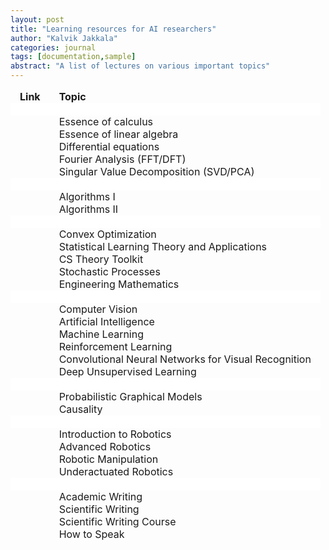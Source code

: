 ```yaml
---
layout: post
title: "Learning resources for AI researchers"
author: "Kalvik Jakkala"
categories: journal
tags: [documentation,sample]
abstract: "A list of lectures on various important topics"
---
```


<style type="text/css">
  td {
    padding: 0 15px;
    border-style : hidden !important;
  }
  tr td:nth-child(1) {
   text-align: Center;
  }
  tr td:nth-child(2) {
   text-align: Left;
  }
</style>

<table>
    <thead>
        <tr>
            <td><b>Link</b></td>
            <td><b>Topic</b></td>
        </tr>      
        <td bgcolor="#FFFFFF" style="line-height:20px;" colspan=3>&nbsp;</td>      
    </thead>
    <tbody>
        <tr class="data_row"><td><a href="	https://youtube.com/playlist?list=PLZHQObOWTQDMsr9K-rj53DwVRMYO3t5Yr	"><i class="fa fa-external-link" aria-hidden="true"></i></a></td><td>	Essence of calculus 	</td></tr>	
        <tr class="data_row"><td><a href="	https://youtube.com/playlist?list=PLZHQObOWTQDPD3MizzM2xVFitgF8hE_ab	"><i class="fa fa-external-link" aria-hidden="true"></i></a></td><td>	Essence of linear algebra 	</td></tr>	
        <tr class="data_row"><td><a href="	https://youtube.com/playlist?list=PLZHQObOWTQDNPOjrT6KVlfJuKtYTftqH6	"><i class="fa fa-external-link" aria-hidden="true"></i></a></td><td>	Differential equations	</td></tr>	
        <tr class="data_row"><td><a href="	https://youtube.com/playlist?list=PLMrJAkhIeNNT_Xh3Oy0Y4LTj0Oxo8GqsC	"><i class="fa fa-external-link" aria-hidden="true"></i></a></td><td>	Fourier Analysis (FFT/DFT)	</td></tr>	
        <tr class="data_row"><td><a href="	https://youtube.com/playlist?list=PLMrJAkhIeNNSVjnsviglFoY2nXildDCcv	"><i class="fa fa-external-link" aria-hidden="true"></i></a></td><td>	Singular Value Decomposition (SVD/PCA)	</td></tr>	      
      <td bgcolor="#FFFFFF" style="line-height:20px;" colspan=3>&nbsp;</td>          
        <tr class="data_row"><td><a href="	https://youtube.com/playlist?list=PLXFMmlk03Dt7Q0xr1PIAriY5623cKiH7V	"><i class="fa fa-external-link" aria-hidden="true"></i></a></td><td>	Algorithms I	</td></tr>	
        <tr class="data_row"><td><a href="	https://youtube.com/playlist?list=PLXFMmlk03Dt5EMI2s2WQBsLsZl7A5HEK6	"><i class="fa fa-external-link" aria-hidden="true"></i></a></td><td>	Algorithms II	</td></tr>	
        <td bgcolor="#FFFFFF" style="line-height:20px;" colspan=3>&nbsp;</td>          
        <tr class="data_row"><td><a href="	https://www.stat.cmu.edu/~ryantibs/convexopt-S15/	"><i class="fa fa-external-link" aria-hidden="true"></i></a></td><td>	Convex Optimization	</td></tr>	
        <tr class="data_row"><td><a href="	https://youtube.com/playlist?list=PLyGKBDfnk-iDj3FBd0Avr_dLbrU8VG73O	"><i class="fa fa-external-link" aria-hidden="true"></i></a></td><td>	Statistical Learning Theory and Applications	</td></tr>	
        <tr class="data_row"><td><a href="	https://www.youtube.com/playlist?list=PLm3J0oaFux3ZYpFLwwrlv_EHH9wtH6pnX	"><i class="fa fa-external-link" aria-hidden="true"></i></a></td><td>	CS Theory Toolkit	</td></tr>	
        <tr class="data_row"><td><a href="	https://ocw.mit.edu/courses/mathematics/18-445-introduction-to-stochastic-processes-spring-2015/lecture-notes/	"><i class="fa fa-external-link" aria-hidden="true"></i></a></td><td>	Stochastic Processes	</td></tr>
        <tr class="data_row"><td><a href="	https://youtube.com/playlist?list=PLMrJAkhIeNNR2W2sPWsYxfrxcASrUt_9j	"><i class="fa fa-external-link" aria-hidden="true"></i></a></td><td>	Engineering Mathematics	</td></tr>
        <td bgcolor="#FFFFFF" style="line-height:20px;" colspan=3>&nbsp;</td>          	
        <tr class="data_row"><td><a href="	https://youtube.com/playlist?list=PLd3hlSJsX_Imk_BPmB_H3AQjFKZS9XgZm	"><i class="fa fa-external-link" aria-hidden="true"></i></a></td><td>	Computer Vision	</td></tr>	
        <tr class="data_row"><td><a href="	https://ocw.mit.edu/courses/electrical-engineering-and-computer-science/6-034-artificial-intelligence-fall-2010/lecture-videos/	"><i class="fa fa-external-link" aria-hidden="true"></i></a></td><td>	Artificial Intelligence	</td></tr>	
        <tr class="data_row"><td><a href="	https://youtube.com/playlist?list=PLoROMvodv4rMiGQp3WXShtMGgzqpfVfbU	"><i class="fa fa-external-link" aria-hidden="true"></i></a></td><td>	Machine Learning	</td></tr>	
        <tr class="data_row"><td><a href="	https://youtube.com/playlist?list=PLoROMvodv4rOSOPzutgyCTapiGlY2Nd8u	"><i class="fa fa-external-link" aria-hidden="true"></i></a></td><td>	Reinforcement Learning	</td></tr>	
        <tr class="data_row"><td><a href="	https://youtube.com/playlist?list=PL3FW7Lu3i5JvHM8ljYj-zLfQRF3EO8sYv	"><i class="fa fa-external-link" aria-hidden="true"></i></a></td><td>	Convolutional Neural Networks for Visual Recognition	</td></tr>	
        <tr class="data_row"><td><a href="	https://youtube.com/playlist?list=PLwRJQ4m4UJjPiJP3691u-qWwPGVKzSlNP	"><i class="fa fa-external-link" aria-hidden="true"></i></a></td><td>	Deep Unsupervised Learning	</td></tr>	
        <td bgcolor="#FFFFFF" style="line-height:20px;" colspan=3>&nbsp;</td>          
        <tr class="data_row"><td><a href="	https://youtube.com/playlist?list=PLd-PuDzW85AcV4bgdu7wHPL37hm60W4RM	"><i class="fa fa-external-link" aria-hidden="true"></i></a></td><td>	Probabilistic Graphical Models	</td></tr>	
        <tr class="data_row"><td><a href="	https://youtube.com/playlist?list=PLoazKTcS0Rzb6bb9L508cyJ1z-U9iWkA0	"><i class="fa fa-external-link" aria-hidden="true"></i></a></td><td>	Causality	</td></tr>	
        <td bgcolor="#FFFFFF" style="line-height:20px;" colspan=3>&nbsp;</td>          
        <tr class="data_row"><td><a href="	https://youtube.com/playlist?list=PL65CC0384A1798ADF	"><i class="fa fa-external-link" aria-hidden="true"></i></a></td><td>	Introduction to Robotics	</td></tr>	
        <tr class="data_row"><td><a href="	https://youtube.com/playlist?list=PLwRJQ4m4UJjNBPJdt8WamRAt4XKc639wF	"><i class="fa fa-external-link" aria-hidden="true"></i></a></td><td>	Advanced Robotics 	</td></tr>	
        <tr class="data_row"><td><a href="	https://youtube.com/playlist?list=PLkx8KyIQkMfWe0xqJGnD79U428HYPKeIA	"><i class="fa fa-external-link" aria-hidden="true"></i></a></td><td>	Robotic Manipulation	</td></tr>	
        <tr class="data_row"><td><a href="	https://youtube.com/playlist?list=PLkx8KyIQkMfUmB3j-DyP58ThDXM7enA8x	"><i class="fa fa-external-link" aria-hidden="true"></i></a></td><td>	Underactuated Robotics	</td></tr>	
        <td bgcolor="#FFFFFF" style="line-height:20px;" colspan=3>&nbsp;</td>          
        <tr class="data_row"><td><a href="	https://youtu.be/vtIzMaLkCaM	"><i class="fa fa-external-link" aria-hidden="true"></i></a></td><td>	Academic Writing	</td></tr>	
        <tr class="data_row"><td><a href="	https://youtu.be/jLPCdDp_LE0	"><i class="fa fa-external-link" aria-hidden="true"></i></a></td><td>	Scientific Writing	</td></tr>	
        <tr class="data_row"><td><a href="	https://youtube.com/playlist?list=PL8yeejfiNxNBT2rTomRjmWNlgh4DBmHST	"><i class="fa fa-external-link" aria-hidden="true"></i></a></td><td>	Scientific Writing Course	</td></tr>	
        <tr class="data_row"><td><a href="	https://youtu.be/Unzc731iCUY	"><i class="fa fa-external-link" aria-hidden="true"></i></a></td><td>	How to Speak	</td></tr>	
    </tbody>
</table>
